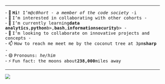 <hr>
- 👋 <tt><b>Hi!</b> I’m<i>@c0hort - a member of the code society -</i>i</tt>
<br>
- 👀 <tt>I’m interested in collaborating with other cohorts -</tt>
<br>
- 🌱 <tt>I’m currently learning<b>data analytics</b>,<b>python</b>b>,<b>bash</b>,<b>information</b><b>security</b>b> -</tt>
<br>
- 💞️ <tt>I’m looking to collaborate on innovative projects and concepts -</tt>
<br>
- 📫 <tt>How to reach me meet me by the coconut tree at 3pm<b>sharp</b> -</tt> 
<br>
- 😄 <tt>Pronouns: <i>he/him</i></tt>
<br>
- ⚡ <tt>Fun fact: the moons about<b>238,000</b>miles away</tt>
<hr>
<img src=
![snake animation]"https://github.com/github_user_name/github_user_name/blob/output/github-contribution-grid-snake2.svg"align=center>



<!---
c0hort/c0hort is a ✨ special ✨ repository because its `README.md` (this file) appears on your GitHub profile.
You can click the Preview link to take a look at your changes.
--->

